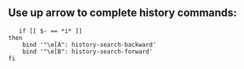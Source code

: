 ## Use up arrow to complete history commands:
```
   if [[ $- == *i* ]]
then
    bind '"\e[A": history-search-backward'
    bind '"\e[B": history-search-forward'
fi
```
